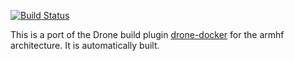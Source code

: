 [![Build Status](https://armdrone.strahlungsfrei.de/api/badges/armhf-drone-plugins/drone-docker/status.svg)](https://armdrone.strahlungsfrei.de/armhf-drone-plugins/drone-docker)

This is a port of the Drone build plugin [drone-docker](https://github.com/drone-plugins/drone-docker) for the armhf architecture. It is automatically built.

